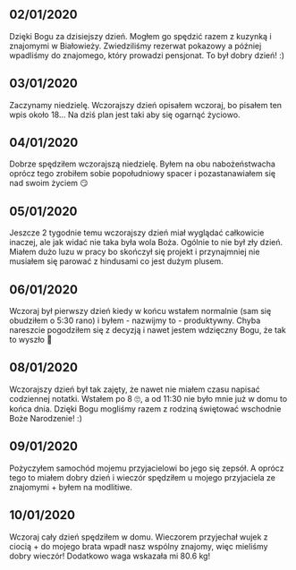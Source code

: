 02/01/2020
---
Dzięki Bogu za dzisiejszy dzień. Mogłem go spędzić razem z kuzynką i znajomymi w Białowieży. Zwiedziliśmy rezerwat pokazowy a później wpadliśmy do znajomego, który prowadzi pensjonat. To był dobry dzień! :)

03/01/2020
---
Zaczynamy niedzielę. Wczorajszy dzień opisałem wczoraj, bo pisałem ten wpis około 18... Na dziś plan jest taki aby się ogarnąć życiowo.

04/01/2020
---
Dobrze spędziłem wczorajszą niedzielę. Byłem na obu nabożeństwacha oprócz tego zrobiłem sobie popołudniowy spacer i pozastanawiałem się nad swoim życiem 😏

05/01/2020
---
Jeszcze 2 tygodnie temu wczorajszy dzień miał wyglądać całkowicie inaczej, ale jak widać nie taka była wola Boża. Ogólnie to nie był zły dzień. Miałem dużo luzu w pracy bo skończył się projekt i przynajmniej nie musiałem się parować z hindusami co jest dużym plusem.

06/01/2020
---
Wczoraj był pierwszy dzień kiedy w końcu wstałem normalnie (sam się obudziłem o 5:30 rano) i byłem - nazwijmy to - produktywny. Chyba nareszcie pogodziłem się z decyzją i nawet jestem wdzięczny Bogu, że tak to wyszło 🙂

08/01/2020
---
Wczorajszy dzień był tak zajęty, że nawet nie miałem czasu napisać codziennej notatki. Wstałem po 8 🙄, a od 11:30 nie było mnie już w domu to końca dnia. Dzięki Bogu mogliśmy razem z rodziną świętować wschodnie Boże Narodzenie! :)

09/01/2020
---
Pożyczyłem samochód mojemu przyjacielowi bo jego się zepsół. A oprócz tego to miałem dobry dzień i wieczór spędziłem u mojego przyjaciela ze znajomymi + byłem na modlitiwe.

10/01/2020
---
Wczoraj cały dzień spędziłem w domu. Wieczorem przyjechał wujek z ciocią + do mojego brata wpadł nasz wspólny znajomy, więc mieliśmy dobry wieczór! Dodatkowo waga wskazała mi 80.6 kg!
